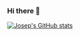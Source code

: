 ### Hi there 👋

<!--
**josepabellana/josepabellana** is a ✨ _special_ ✨ repository because its `README.md` (this file) appears on your GitHub profile.

Here are some ideas to get you started:

- 🔭 I’m currently working on ...
- 🌱 I’m currently learning ...
- 👯 I’m looking to collaborate on ...
- 🤔 I’m looking for help with ...
- 💬 Ask me about ...
- 📫 How to reach me: ...
- 😄 Pronouns: ...
- ⚡ Fun fact: ...
-->

[![Josep's GitHub stats](https://github-readme-stats.vercel.app/api?username=josepabellana)](https://github.com/josepabellana/github-readme-stats)
